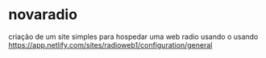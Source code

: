 # novaradio
criação de um site simples para hospedar uma web radio usando o usando https://app.netlify.com/sites/radioweb1/configuration/general
